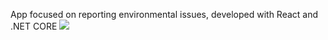 App focused on reporting environmental issues, developed with React and .NET CORE
<img src="https://media2.giphy.com/media/3o6ZtluYTKJeXXqt8s/giphy.gif?cid=790b76110b70a699d0638c840d5c99f1869b20eaa09003c3&rid=giphy.gif">
